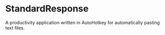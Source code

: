StandardResponse
================

A productivity application written in AutoHotkey for automatically pasting text files.